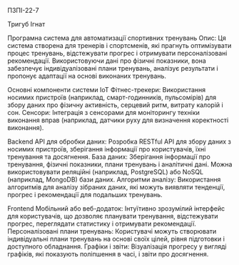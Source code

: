 ПЗПІ-22-7

Тригуб Ігнат

Програмна система для автоматизації спортивних тренувань
Опис: Ця система створена для тренерів і спортсменів, які прагнуть оптимізувати процес тренувань, відстежувати прогрес і отримувати персоналізовані рекомендації. Використовуючи дані про фізичні показники, вона забезпечує індивідуалізовані плани тренувань, аналізує результати і пропонує адаптації на основі виконаних тренувань.

Основні компоненти системи
IoT
Фітнес-трекери: Використання носимих пристроїв (наприклад, смарт-годинників, пульсомірів) для збору даних про фізичну активність, серцевий ритм, витрату калорій і сон.
Сенсори: Інтеграція з сенсорами для моніторингу техніки виконання вправ (наприклад, датчики руху для визначення коректності виконання).

Backend
API для обробки даних: Розробка RESTful API для збору даних з носимих пристроїв, зберігання інформації про користувачів, їхні тренування та досягнення.
База даних: Зберігання інформації про тренування, фізичні показники, плани тренувань і аналітичні дані. Можна використовувати реляційні (наприклад, PostgreSQL) або NoSQL (наприклад, MongoDB) бази даних.
Алгоритми аналізу: Використання алгоритмів для аналізу зібраних даних, які можуть виявляти тенденції, прогрес і рекомендації для подальших тренувань.

Frontend
Мобільний або веб-додаток: Інтуїтивно зрозумілий інтерфейс для користувачів, що дозволяє планувати тренування, відстежувати прогрес, переглядати статистику і отримувати рекомендації.
Персоналізовані плани тренувань: Користувачі можуть створювати індивідуальні плани тренувань на основі своїх цілей, рівня підготовки і доступного обладнання.
Графіки і звіти: Візуалізація прогресу у вигляді графіків, які показують поліпшення в часі, і звіти про досягнення.

